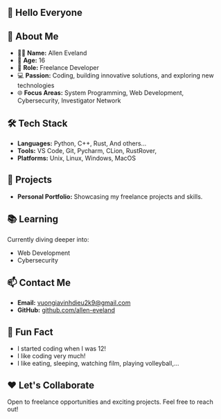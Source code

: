 ## 👋 Hello Everyone  
  
## 🌟 About Me  
- 🧑‍💻 **Name:** Allen Eveland  
- 🎂 **Age:** 16  
- 💼 **Role:** Freelance Developer  
- 💻 **Passion:** Coding, building innovative solutions, and exploring new technologies  
- 🌐 **Focus Areas:** System Programming, Web Development, Cybersecurity, Investigator Network  
  
## 🛠️ Tech Stack  
- **Languages:** Python, C++, Rust, And others...  
- **Tools:** VS Code, Git, Pycharm, CLion, RustRover,  
- **Platforms:** Unix, Linux, Windows, MacOS  
  
## 🚀 Projects  
- **Personal Portfolio:** Showcasing my freelance projects and skills.  
  
## 📚 Learning  
Currently diving deeper into:  
- Web Development  
- Cybersecurity  
  
## 📫 Contact Me  
- **Email:** vuongiavinhdieu2k9@gmail.com  
- **GitHub:** [github.com/allen-eveland](#)  
  
## 💬 Fun Fact  
- I started coding when I was 12!
- I like coding very much!  
- I like eating, sleeping, watching film, playing volleyball,...  
  
## ❤️ Let's Collaborate  
Open to freelance opportunities and exciting projects. Feel free to reach out!  
  